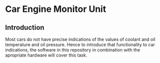 # Car Engine Monitor Unit

## Introduction
Most cars do not have precise indications of the values of coolant and oil temperature and oil pressure. Hence to introduce that functionality to car indications, the software in this repository in combination with the apropriate hardware will cover this task.
